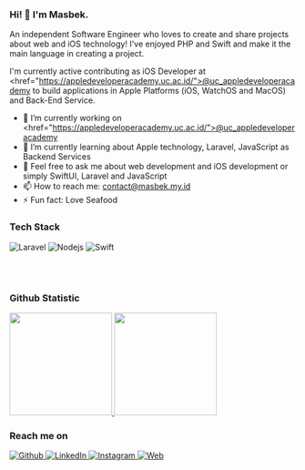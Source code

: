### Hi! 👋 I'm Masbek.

An independent Software Engineer who loves to create and share projects about web and iOS technology! I've enjoyed PHP and Swift and make it the main language in creating a project.

I'm currently active contributing as iOS Developer at <href="https://appledeveloperacademy.uc.ac.id/">@uc_appledeveloperacademy</a> to build applications in Apple Platforms (iOS, WatchOS and MacOS) and Back-End Service.

- 🔭 I’m currently working on <href="https://appledeveloperacademy.uc.ac.id/">@uc_appledeveloperacademy</a>
- 🌱 I’m currently learning about Apple technology, Laravel, JavaScript as Backend Services
- 💬 Feel free to ask me about web development and iOS development or simply SwiftUI, Laravel and JavaScript
- 📫 How to reach me: contact@masbek.my.id
- ⚡ Fun fact: Love Seafood

### Tech Stack
  <p>
  <img alt="Laravel" src="https://img.shields.io/badge/Laravel-FF2D20?style=flat-square&logo=laravel&logoColor=white" />
  <img alt="Nodejs" src="https://img.shields.io/badge/-Nodejs-43853d?style=flat-square&logo=Node.js&logoColor=white" />
  <img alt="Swift" src="https://img.shields.io/badge/Swift-FA7343?style=flat-square&logo=swift&logoColor=white" />
</p>
  <br>
  <br>
  
### Github Statistic
<p align="left">
<a href="https://github.com/dimasmds">
  <img height="180em" src="https://github-readme-stats-eight-theta.vercel.app/api?username=masbekkk&show_icons=true&theme=algolia&include_all_commits=true&count_private=true"/>
  <img height="180em" src="https://github-readme-stats-eight-theta.vercel.app/api/top-langs/?username=masbekkk&layout=compact&langs_count=8&theme=algolia"/>
</a>
</p>

### Reach me on
<p>
  <a href="https://github.com/masbekkk" target="_blank">
    <img alt="Github" src="https://img.shields.io/badge/GitHub-%2312100E.svg?&style=for-the-badge&logo=Github&logoColor=white" />
  </a> 
  <a href="https://www.linkedin.com/in/mohammad-subkhan" target="_blank">
    <img alt="LinkedIn" src="https://img.shields.io/badge/LinkedIn-0077B5?style=for-the-badge&logo=linkedin&logoColor=white" />
  </a>
  <a href="https://instagram/subkhaaan13" target="_blank">
    <img alt="Instagram" src="https://img.shields.io/badge/Instagram-E4405F?style=for-the-badge&logo=instagram&logoColor=white" />
  </a>
  <a href="https://masbek.my.id" target="_blank">
    <img alt="Web" src="https://img.shields.io/badge/website-000000?style=for-the-badge&logo=About.me&logoColor=white" />
  </a>
</p>
